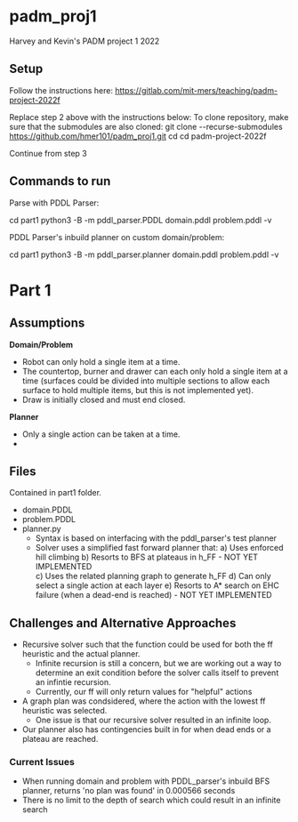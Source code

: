 # padm_proj1
Harvey and Kevin's PADM project 1 2022

## Setup
Follow the instructions here: https://gitlab.com/mit-mers/teaching/padm-project-2022f

Replace step 2 above with the instructions below:
To clone repository, make sure that the submodules are also cloned:
git clone --recurse-submodules https://github.com/hmer101/padm_proj1.git
cd cd padm-project-2022f

Continue from step 3


## Commands to run


Parse with PDDL Parser:

cd part1
python3 -B -m pddl_parser.PDDL domain.pddl problem.pddl -v


PDDL Parser's inbuild planner on custom domain/problem:

cd part1
python3 -B -m pddl_parser.planner domain.pddl problem.pddl -v


# Part 1
## Assumptions
**Domain/Problem**
- Robot can only hold a single item at a time.
- The countertop, burner and drawer can each only hold a single item at a time (surfaces could be divided into multiple sections to allow each surface to hold multiple items, but this is not implemented yet).
- Draw is initially closed and must end closed.

**Planner**
- Only a single action can be taken at a time.
- 


## Files
Contained in part1 folder.

- domain.PDDL
- problem.PDDL
- planner.py
    - Syntax is based on interfacing with the pddl_parser's test planner
    - Solver uses a simplified fast forward planner that:
       a) Uses enforced hill climbing
       b) Resorts to BFS at plateaus in h_FF - NOT YET IMPLEMENTED     
       c) Uses the related planning graph to generate h_FF
       d) Can only select a single action at each layer
       e) Resorts to A* search on EHC failure (when a dead-end is reached) - NOT YET IMPLEMENTED

## Challenges and Alternative Approaches
- Recursive solver such that the function could be used for both the ff heuristic and the actual planner.
  - Infinite recursion is still a concern, but we are working out a way to determine an exit condition before the solver calls itself to prevent an infintie recursion.
  - Currently, our ff will only return values for "helpful" actions
- A graph plan was condsidered, where the action with the lowest ff heuristic was selected.
  - One issue is that our recursive solver resulted in an infinite loop.
- Our planner also has contingencies built in for when dead ends or a plateau are reached.

### Current Issues
- When running domain and problem with PDDL_parser's inbuild BFS planner, returns 'no plan was found' in 0.000566 seconds
- There is no limit to the depth of search which could result in an infinite search 



